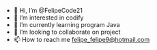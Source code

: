 - 👋 Hi, I’m @FelipeCode21
- 👀 I’m interested in codify
- 🌱 I’m currently learning program Java
- 💞️ I’m looking to collaborate on project
- 📫 How to reach me felipe_felipe9@hotmail.com

<!---
FelipeCode21/FelipeCode21 is a ✨ special ✨ repository because its `README.md` (this file) appears on your GitHub profile.
You can click the Preview link to take a look at your changes.
--->
